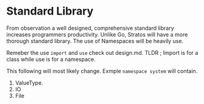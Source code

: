 # Standard Library

From observation a well designed, comprehensive standard library increases programmers productivity.
Unlike Go, Stratos will have a more thorough standard library.
The use of Namespaces will be heavily use.

Remeber the use `import` and `use` check out design.md.
TLDR ; Import is for a class while use is for a namespace.





This following will most likely change.
Exmple 
`namespace system` will contain.

1. ValueType.
2. IO
3. File 

